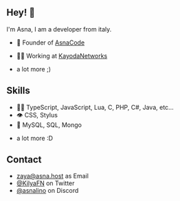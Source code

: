 

## Hey! 👋
I'm Asna, I am a developer from italy.

- 🦔 Founder of [AsnaCode](https://asnacode.de)

- 👨‍💻 Working at [KayodaNetworks](https://kayoda.de)

+ a lot more ;)

## Skills
- 👨‍💻 TypeScript, JavaScript, Lua, C, PHP, C#, Java, etc...
- 👁️ CSS, Stylus
- 💽 MySQL, SQL, Mongo
+ a lot more :D

## Contact
- [zaya@asna.host](https://gmail.com) as Email
- [@KilyaFN](https://twitter.com/KilyaFN) on Twitter
- [@asnalino](./) on Discord
